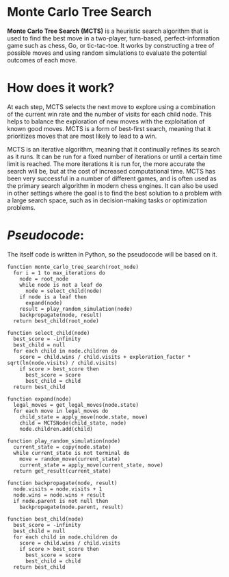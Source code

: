 # Monte Carlo Tree Search

**Monte Carlo Tree Search (MCTS)** is a heuristic search algorithm that is used to find the best move in a two-player, turn-based, perfect-information game such as chess, Go, or tic-tac-toe. It works by constructing a tree of possible moves and using random simulations to evaluate the potential outcomes of each move.

# How does it work?

At each step, MCTS selects the next move to explore using a combination of the current win rate and the number of visits for each child node. This helps to balance the exploration of new moves with the exploitation of known good moves. MCTS is a form of best-first search, meaning that it prioritizes moves that are most likely to lead to a win.

MCTS is an iterative algorithm, meaning that it continually refines its search as it runs. It can be run for a fixed number of iterations or until a certain time limit is reached. The more iterations it is run for, the more accurate the search will be, but at the cost of increased computational time. MCTS has been very successful in a number of different games, and is often used as the primary search algorithm in modern chess engines. It can also be used in other settings where the goal is to find the best solution to a problem with a large search space, such as in decision-making tasks or optimization problems.

# *Pseudocode*:

The itself code is written in Python, so the pseudocode will be based on it.

```
function monte_carlo_tree_search(root_node)
  for i = 1 to max_iterations do
    node = root_node
    while node is not a leaf do
      node = select_child(node)
    if node is a leaf then
      expand(node)
    result = play_random_simulation(node)
    backpropagate(node, result)
  return best_child(root_node)

function select_child(node)
  best_score = -infinity
  best_child = null
  for each child in node.children do
    score = child.wins / child.visits + exploration_factor * sqrt(ln(node.visits) / child.visits)
    if score > best_score then
      best_score = score
      best_child = child
  return best_child

function expand(node)
  legal_moves = get_legal_moves(node.state)
  for each move in legal_moves do
    child_state = apply_move(node.state, move)
    child = MCTSNode(child_state, node)
    node.children.add(child)

function play_random_simulation(node)
  current_state = copy(node.state)
  while current_state is not terminal do
    move = random_move(current_state)
    current_state = apply_move(current_state, move)
  return get_result(current_state)

function backpropagate(node, result)
  node.visits = node.visits + 1
  node.wins = node.wins + result
  if node.parent is not null then
    backpropagate(node.parent, result)

function best_child(node)
  best_score = -infinity
  best_child = null
  for each child in node.children do
    score = child.wins / child.visits
    if score > best_score then
      best_score = score
      best_child = child
  return best_child

```

